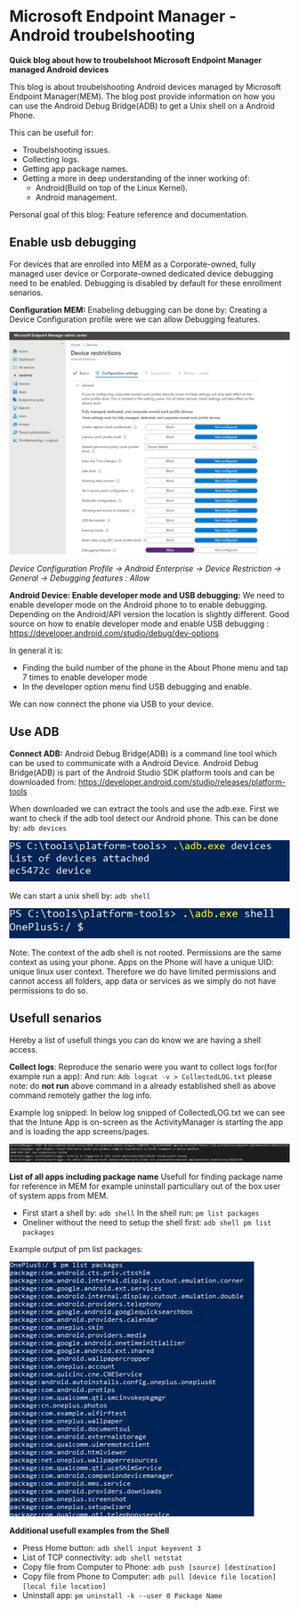 # Microsoft Endpoint Manager - Android troubelshooting 

**Quick blog about how to troubelshoot Microsoft Endpoint Manager managed Android devices**

This blog is about troubelshooting Android devices managed by Microsoft Endpoint Manager(MEM). The blog post provide information on how you can use the Android Debug Bridge(ADB) to get a Unix shell on a Android Phone. 

This can be usefull for:
- Troubelshooting issues.
- Collecting logs.
- Getting app package names.
- Getting a more in deep understanding of the inner working of:
    - Android(Build on top of the Linux Kernel).
    - Android management.

Personal goal of this blog: Feature reference and documentation.


## Enable usb debugging ##
For devices that are enrolled into MEM as a Corporate-owned, fully managed user device or Corporate-owned dedicated device debugging need to be enabled. Debugging is disabled by default for these enrollment senarios.


**Configuration MEM:**
Enabeling debugging can be done by: Creating a Device Configuration profile were we can allow Debugging features. 

![MEM DebugAllow](/Images/DebugAllow.JPG)

_Device Configuration Profile -> Android Enterprise -> Device Restriction -> General
-> Debugging features : Allow_

**Android Device: Enable developer mode and USB debugging:**
We need to enable developer mode on the Android phone to to enable debugging.
Depending on the Android/API version the location is slightly different. 
Good source on how to enable developer mode and enable USB debugging : https://developer.android.com/studio/debug/dev-options

In general it is:
- Finding the build number of the phone in the About Phone menu and tap 7 times to enable developer mode
- In the developer option menu find USB debugging and enable. 

We can now connect the phone via USB to your device.

## Use ADB ##
**Connect ADB:**
Android Debug Bridge(ADB) is a command line tool which can be used to communicate with a Android Device.
Android Debug Bridge(ADB) is part of the Android Studio SDK platform tools and can be downloaded from: 
https://developer.android.com/studio/releases/platform-tools

When downloaded we can extract the tools and use the adb.exe. First we want to check if the adb tool detect our Android phone. 
This can be done by: `adb devices`

![adb devices](/Images/adbdevices.JPG)

We can start a unix shell by: `adb shell`

![adb shell](/Images/adbshell.JPG)

Note: The context of the adb shell is not rooted. Permissions are the same context as using your phone. 
Apps on the Phone will have a unique UID: unique linux user context. Therefore we do have limited permissions and cannot access all folders, app data or services as we simply do not have permissions to do so.


## Usefull senarios ##
Hereby a list of usefull things you can do know we are having a shell access. 

**Collect logs**: Reproduce the senario were you want to collect logs for(for example run a app): And run: `Adb logcat -v > CollectedLOG.txt`
please note: do **not run** above command in a already established shell as above command remotely gather the log info.

Example log snipped: In below log snipped of CollectedLOG.txt we can see that the Intune App is on-screen as the ActivityManager is starting the app and is loading the app screens/pages. 

![Open Microsoft Intune App on Android](/Images/applog2.JPG)

**List of all apps including package name**
Usefull for finding package name for reference in MEM for example uninstall particullary out of the box user of system apps from MEM.

- First start a shell by: `adb shell` In the shell run: `pm list packages`
- Oneliner without the need to setup the shell first: `adb shell pm list packages`

Example output of pm list packages:

![PM List](/Images/pmlist.JPG)


**Additional usefull examples from the Shell**

- Press Home button: `adb shell input keyevent 3`
- List of TCP connectivity: `adb shell netstat`
- Copy file from Computer to Phone: `adb push [source] [destination]`
- Copy file from Phone to Computer:  `adb pull [device file location] [local file location]`
- Uninstall app: `pm uninstall -k --user 0 Package Name`